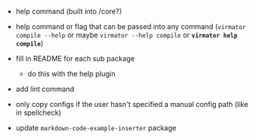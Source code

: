 -   help command (built into /core?)
-   help command or flag that can be passed into any command (`virmator compile --help` or maybe `virmator --help compile` or **`virmator help compile`**)
-   fill in README for each sub package
    -   do this with the help plugin
-   add lint command
-   only copy configs if the user hasn't specified a manual config path (like in spellcheck)

-   update `markdown-code-example-inserter` package
